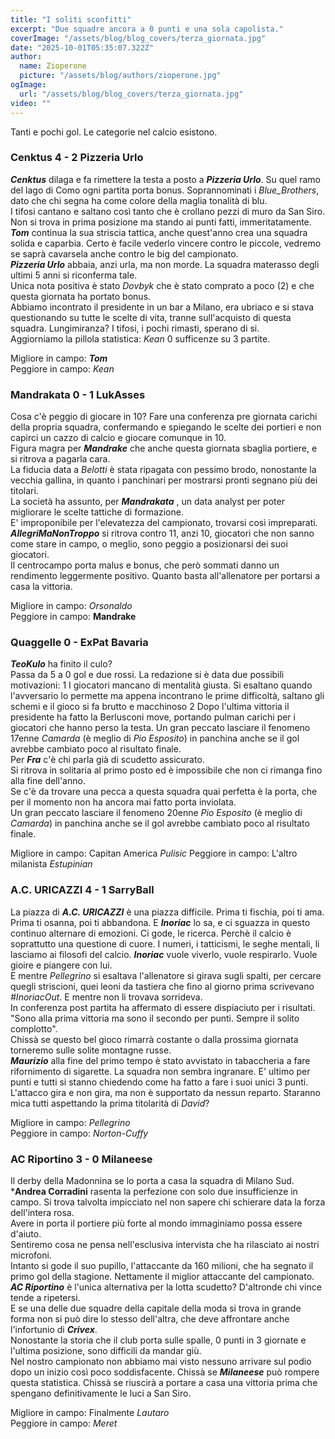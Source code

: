```yaml
---
title: "I soliti sconfitti"
excerpt: "Due squadre ancora a 0 punti e una sola capolista."
coverImage: "/assets/blog/blog_covers/terza_giornata.jpg"
date: "2025-10-01T05:35:07.322Z"
author:
  name: Zioperone
  picture: "/assets/blog/authors/zioperone.jpg"
ogImage:
  url: "/assets/blog/blog_covers/terza_giornata.jpg"
video: ""
---
```


Tanti e pochi gol. Le categorie nel calcio esistono.

### Cenktus 4 - 2 Pizzeria Urlo

***Cenktus*** dilaga e fa rimettere la testa a posto a ***Pizzeria Urlo***.
Su quel ramo del lago di Como ogni partita porta bonus. Soprannominati i *Blue_Brothers*, dato che chi segna ha come colore della maglia tonalità di blu. \
I tifosi cantano e saltano così tanto che è crollano pezzi di muro da San Siro. \
Non si trova in prima posizione ma stando ai punti fatti, immeritatamente. ***Tom*** continua la sua striscia tattica, anche quest'anno crea una squadra solida e caparbia. Certo è facile vederlo vincere contro le piccole, vedremo se saprà cavarsela anche contro le big del campionato. \
***Pizzeria Urlo*** abbaia, anzi urla, ma non morde. La squadra materasso degli ultimi 5 anni si riconferma tale. \
Unica nota positiva è stato *Dovbyk* che è stato comprato a poco (2) e che questa giornata ha portato bonus. \
Abbiamo incontrato il presidente in un bar a Milano, era ubriaco e si stava questionando su tutte le scelte di vita, tranne sull'acquisto di questa squadra. Lungimiranza? I tifosi, i pochi rimasti, sperano di si. \
Aggiorniamo la pillola statistica: *Kean* 0 sufficenze su 3 partite. 

Migliore in campo: ***Tom*** \
Peggiore in campo: *Kean*


### Mandrakata 0 - 1 LukAsses

Cosa c'è peggio di giocare in 10? Fare una conferenza pre giornata carichi della propria squadra, confermando e spiegando le scelte dei portieri e non capirci un cazzo di calcio e giocare comunque in 10. \
Figura magra per ***Mandrake*** che anche questa giornata sbaglia portiere, e si ritrova a pagarla cara. \
La fiducia data a *Belotti* è stata ripagata con pessimo brodo, nonostante la vecchia gallina, in quanto i panchinari per mostrarsi pronti segnano più dei titolari. \
La società ha assunto, per ***Mandrakata*** , un data analyst per poter migliorare le scelte tattiche di formazione. \
E' improponibile per l'elevatezza del campionato, trovarsi così impreparati.
***AllegriMaNonTroppo*** si ritrova contro 11, anzi 10, giocatori che non sanno come stare in campo, o meglio, sono peggio a posizionarsi dei suoi giocatori. \
Il centrocampo porta malus e bonus, che però sommati danno un rendimento leggermente positivo. Quanto basta all'allenatore per portarsi a casa la vittoria.

Migliore in campo: *Orsonaldo*\
Peggiore in campo: **Mandrake**



### Quaggelle 0 - ExPat Bavaria

***TeoKulo*** ha finito il culo? \
Passa da 5 a 0 gol e due rossi. La redazione si è data due possibili motivazioni: 
1 I giocatori mancano di mentalità giusta. Si esaltano quando l'avversario lo permette ma appena incontrano le prime difficoltà, saltano gli schemi e il gioco si fa brutto e macchinoso
2 Dopo l'ultima vittoria il presidente ha fatto la Berlusconi move, portando pulman carichi per i giocatori che hanno perso la testa.
Un gran peccato lasciare il fenomeno 17enne *Camarda* (è meglio di *Pio Esposito*) in panchina anche se il gol avrebbe cambiato poco al risultato finale. \
Per ***Fra*** c'è chi parla già di scudetto assicurato. \
Si ritrova in solitaria al primo posto ed è impossibile che non ci rimanga fino alla fine dell'anno. \
Se c'è da trovare una pecca a questa squadra quai perfetta è la porta, che per il momento non ha ancora mai fatto porta inviolata. \
Un gran peccato lasciare il fenomeno 20enne *Pio Esposito* (è meglio di *Camarda*) in panchina anche se il gol avrebbe cambiato poco al risultato finale. 

Migliore in campo: Capitan America *Pulisic*
Peggiore in campo: L'altro milanista *Estupinian*


### A.C. URICAZZI 4 - 1 SarryBall

La piazza di ***A.C. URICAZZI*** è una piazza difficile. Prima ti fischia, poi ti ama. Prima ti osanna, poi ti abbandona. E ***Inoriac*** lo sa, e ci sguazza in questo continuo alternare di emozioni. Ci gode, le ricerca. Perchè il calcio è soprattutto una questione di cuore. I numeri, i tatticismi, le seghe mentali, li lasciamo ai filosofi del calcio. ***Inoriac*** vuole viverlo, vuole respirarlo. Vuole gioire e piangere con lui. \
E mentre *Pellegrino* si esaltava l'allenatore si girava sugli spalti, per cercare quegli striscioni, quei leoni da tastiera che fino al giorno prima scrivevano *#InoriacOut*. E mentre non li trovava sorrideva. \
In conferenza post partita ha affermato di essere dispiaciuto per i risultati. "Sono alla prima vittoria ma sono il secondo per punti. Sempre il solito complotto". \
Chissà se questo bel gioco rimarrà costante o dalla prossima giornata torneremo sulle solite montagne russe. \
***Maurizio*** alla fine del primo tempo è stato avvistato in tabaccheria a fare rifornimento di sigarette. La squadra non sembra ingranare. E' ultimo per punti e tutti si stanno chiedendo come ha fatto a fare i suoi unici 3 punti. \
L'attacco gira e non gira, ma non è supportato da nessun reparto. Staranno mica tutti aspettando la prima titolarità di *David*?

Migliore in campo: *Pellegrino* \
Peggiore in campo: *Norton-Cuffy*

### AC Riportino 3 - 0 Milaneese

Il derby della Madonnina se lo porta a casa la squadra di Milano Sud. \
***Andrea Corradini** rasenta la perfezione con solo due insufficienze in campo. Si trova talvolta impicciato nel non sapere chi schierare data la forza dell'intera rosa. \
Avere in porta il portiere più forte al mondo immaginiamo possa essere d'aiuto. \
Sentiremo cosa ne pensa nell'esclusiva intervista che ha rilasciato ai nostri microfoni. \
Intanto si gode il suo pupillo, l'attaccante da 160 milioni, che ha segnato il primo gol della stagione. Nettamente il miglior attaccante del campionato. \
***AC Riportino*** è l'unica alternativa per la lotta scudetto? D'altronde chi vince tende a ripetersi. \
E se una delle due squadre della capitale della moda si trova in grande forma non si può dire lo stesso dell'altra, che deve affrontare anche l'infortunio di ***Crivex***. \
Nonostante la storia che il club porta sulle spalle, 0 punti in 3 giornate e l'ultima posizione, sono difficili da mandar giù. \
Nel nostro campionato non abbiamo mai visto nessuno arrivare sul podio dopo un inizio così poco soddisfacente. Chissà se ***Milaneese*** può rompere questa statistica.
Chissà se riuscirà a portare a casa una vittoria prima che spengano definitivamente le luci a San Siro.

Migliore in campo: Finalmente *Lautaro*\
Peggiore in campo: *Meret*
